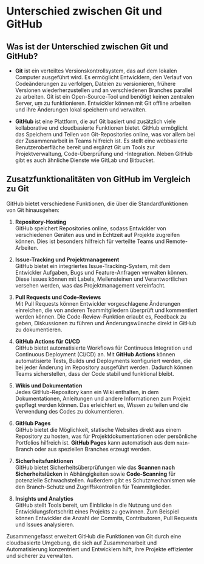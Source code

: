 # Unterschied zwischen Git und GitHub

## Was ist der Unterschied zwischen Git und GitHub?

- **Git** ist ein verteiltes Versionskontrollsystem, das auf dem lokalen Computer ausgeführt wird. Es ermöglicht Entwicklern, den Verlauf von Codeänderungen zu verfolgen, Dateien zu versionieren, frühere Versionen wiederherzustellen und an verschiedenen Branches parallel zu arbeiten. Git ist ein Open-Source-Tool und benötigt keinen zentralen Server, um zu funktionieren. Entwickler können mit Git offline arbeiten und ihre Änderungen lokal speichern und verwalten.

- **GitHub** ist eine Plattform, die auf Git basiert und zusätzlich viele kollaborative und cloudbasierte Funktionen bietet. GitHub ermöglicht das Speichern und Teilen von Git-Repositories online, was vor allem bei der Zusammenarbeit in Teams hilfreich ist. Es stellt eine webbasierte Benutzeroberfläche bereit und ergänzt Git um Tools zur Projektverwaltung, Code-Überprüfung und -Integration. Neben GitHub gibt es auch ähnliche Dienste wie GitLab und Bitbucket.

## Zusatzfunktionalitäten von GitHub im Vergleich zu Git

GitHub bietet verschiedene Funktionen, die über die Standardfunktionen von Git hinausgehen:

1. **Repository-Hosting**  
   GitHub speichert Repositories online, sodass Entwickler von verschiedenen Geräten aus und in Echtzeit auf Projekte zugreifen können. Dies ist besonders hilfreich für verteilte Teams und Remote-Arbeiten.

2. **Issue-Tracking und Projektmanagement**  
   GitHub bietet ein integriertes Issue-Tracking-System, mit dem Entwickler Aufgaben, Bugs und Feature-Anfragen verwalten können. Diese Issues können mit Labels, Meilensteinen und Verantwortlichen versehen werden, was das Projektmanagement vereinfacht.

3. **Pull Requests und Code-Reviews**  
   Mit Pull Requests können Entwickler vorgeschlagene Änderungen einreichen, die von anderen Teammitgliedern überprüft und kommentiert werden können. Die Code-Review-Funktion erlaubt es, Feedback zu geben, Diskussionen zu führen und Änderungswünsche direkt in GitHub zu dokumentieren.

4. **GitHub Actions für CI/CD**  
   GitHub bietet automatisierte Workflows für Continuous Integration und Continuous Deployment (CI/CD) an. Mit **GitHub Actions** können automatisierte Tests, Builds und Deployments konfiguriert werden, die bei jeder Änderung im Repository ausgeführt werden. Dadurch können Teams sicherstellen, dass der Code stabil und funktional bleibt.

5. **Wikis und Dokumentation**  
   Jedes GitHub-Repository kann ein Wiki enthalten, in dem Dokumentationen, Anleitungen und andere Informationen zum Projekt gepflegt werden können. Das erleichtert es, Wissen zu teilen und die Verwendung des Codes zu dokumentieren.

6. **GitHub Pages**  
   GitHub bietet die Möglichkeit, statische Websites direkt aus einem Repository zu hosten, was für Projektdokumentationen oder persönliche Portfolios hilfreich ist. **GitHub Pages** kann automatisch aus dem `main`-Branch oder aus speziellen Branches erzeugt werden.

7. **Sicherheitsfunktionen**  
   GitHub bietet Sicherheitsüberprüfungen wie das **Scannen nach Sicherheitslücken** in Abhängigkeiten sowie **Code-Scanning** für potenzielle Schwachstellen. Außerdem gibt es Schutzmechanismen wie den Branch-Schutz und Zugriffskontrollen für Teammitglieder.

8. **Insights und Analytics**  
   GitHub stellt Tools bereit, um Einblicke in die Nutzung und den Entwicklungsfortschritt eines Projekts zu gewinnen. Zum Beispiel können Entwickler die Anzahl der Commits, Contributoren, Pull Requests und Issues analysieren.

Zusammengefasst erweitert GitHub die Funktionen von Git durch eine cloudbasierte Umgebung, die sich auf Zusammenarbeit und Automatisierung konzentriert und Entwicklern hilft, ihre Projekte effizienter und sicherer zu verwalten.
